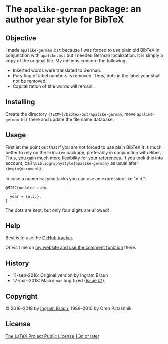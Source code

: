 ﻿# The `apalike-german` package: an author year style for BibTeX

## Objective

I made `apalike-german.bst` because I was forced to use plain old BibTeX in conjunction with `apalike.bst` but I needed German localization. It is simply a copy of the original file. My editions concern the following:

 - Inserted words were translated to German.
 - Puryifing of label numbers is removed. Thus, dots in the label year shall not be removed.
 - Capitalization of title words will remain.

## Installing

Create the directory `{TEXMF}/bibtex/bst/apalike-german`, move `apalike-german.bst` there and update the file name database.

## Usage

First let me point out that if you are not forced to use plain BibTeX it is much better to rely on the `biblatex` package, preferably in conjunction with Biber. Thus, you gain much more flexibility for your references. If you took this into account, call `\bibliographystyle{apalike-german}` as usual after `\begin{document}`.

In case a numerical year lacks you can use an expression like "n.d.":

    @MISC{undated-item,
      ...
      year = {o.J.},
    }

The dots are kept, but only four digits are allowed!

## Help

Best is to use the [GitHub tracker](https://github.com/CarlOrff/apalike-german).

Or visit me on [my website and use the comment function](https://ingram-braun.net/public/programming/tex/apalike-german-bst-bibtex-bibliography-author-date-style#ib_campaign=$apalike-german&ib_medium=repository&ib_source=readme) there.

## History

 - 11-sep-2016: Original version by Ingram Braun
 - 17-mar-2018: Macro `mar` bug fixed ([Issue #1](https://github.com/CarlOrff/apalike-german/issues/1)).

## Copyright

© 2016–2018 by [Ingram Braun](https://ingram-braun.net/#ib_campaign=$apalike-german&ib_medium=repository&ib_source=readme), 1986–2010 by Oren Patashnik.

## License

[The LaTeX Project Public License 1.3c or later](http://www.latex-project.org/lppl.txt)